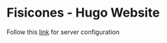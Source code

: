 # Fisicones - Hugo Website
Follow this [link](https://www.itstars.nl/2017/02/21/hugo-auto-deploy-plesk-onyx/) for server configuration
